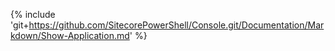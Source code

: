 {% include 'git+https://github.com/SitecorePowerShell/Console.git/Documentation/Markdown/Show-Application.md' %}
